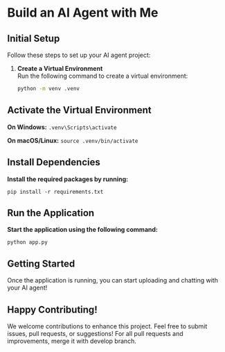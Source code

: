 
# Build an AI Agent with Me

## Initial Setup

Follow these steps to set up your AI agent project:

1. **Create a Virtual Environment**  
   Run the following command to create a virtual environment:

   ```bash
   python -m venv .venv


## Activate the Virtual Environment

**On Windows:**
`.venv\Scripts\activate `

**On macOS/Linux:**
`source .venv/bin/activate`

## Install Dependencies

**Install the required packages by running:**

`pip install -r requirements.txt`

## Run the Application

**Start the application using the following command:**

`python app.py`

## Getting Started
Once the application is running, you can start uploading and chatting with your AI agent!

## Happy Contributing!
We welcome contributions to enhance this project. Feel free to submit issues, pull requests, or suggestions!
For all pull requests and improvements, merge it with develop branch.
